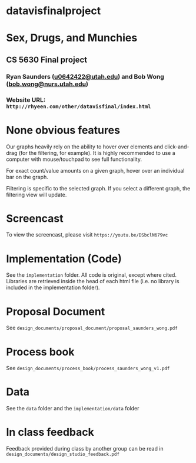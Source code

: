 # datavisfinalproject

# Sex, Drugs, and Munchies
## CS 5630 Final project
### Ryan Saunders (u0642422@utah.edu) and Bob Wong (bob.wong@nurs.utah.edu)
### Website URL: `http://rhyeen.com/other/datavisfinal/index.html`

# None obvious features
Our graphs heavily rely on the ability to hover over elements and click-and-drag (for the filtering, for example).  It is highly recommended to use a computer with mouse/touchpad to see full functionality.

For exact count/value amounts on a given graph, hover over an individual bar on the graph.

Filtering is specific to the selected graph.  If you select a different graph, the filtering view will update.

# Screencast
To view the screencast, please visit `https://youtu.be/DSbclN679vc`

# Implementation (Code)
See the `implementation` folder.
All code is original, except where cited.  Libraries are retrieved inside the head of each html file (i.e. no library is included in the implementation folder).

# Proposal Document
See `design_documents/proposal_document/proposal_saunders_wong.pdf`

# Process book
See `design_documents/process_book/process_saunders_wong_v1.pdf`

# Data
See the `data` folder and the `implementation/data` folder

# In class feedback
Feedback provided during class by another group can be read in `design_documents/design_studio_feedback.pdf`